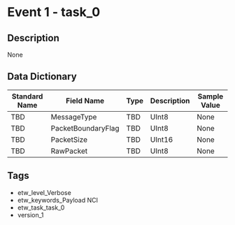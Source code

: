 # Event 1 - task_0

## Description
None

## Data Dictionary
|Standard Name|Field Name|Type|Description|Sample Value|
|---|---|---|---|---|
|TBD|MessageType|TBD|UInt8|None|None|
|TBD|PacketBoundaryFlag|TBD|UInt8|None|None|
|TBD|PacketSize|TBD|UInt16|None|None|
|TBD|RawPacket|TBD|UInt8|None|None|

## Tags
* etw_level_Verbose
* etw_keywords_Payload NCI
* etw_task_task_0
* version_1